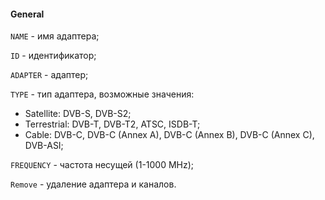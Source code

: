 #### General

`NAME` - имя адаптера;

`ID` - идентификатор;

`ADAPTER` - адаптер;

`TYPE` - тип адаптера, возможные значения:

   - Satellite: DVB-S, DVB-S2;  
   - Terrestrial: DVB-T, DVB-T2, ATSC, ISDB-T;  
   - Cable: DVB-C, DVB-C (Annex A), DVB-C (Annex B), DVB-C (Annex C), DVB-ASI;

`FREQUENCY` - частота несущей (1-1000 MHz);

`Remove` - удаление адаптера и каналов.
